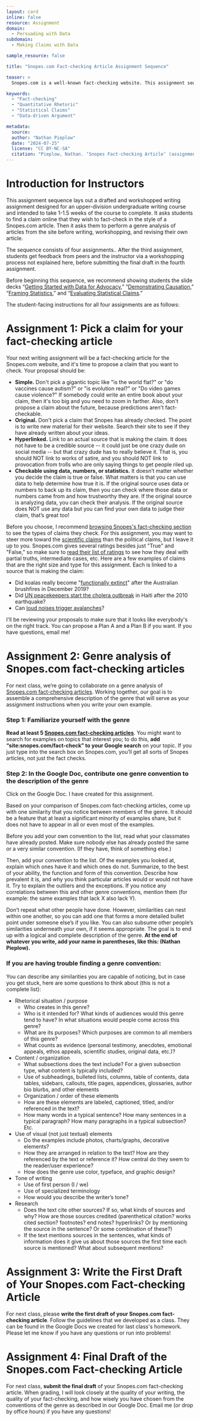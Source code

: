 ```yaml
---
layout: card
inline: false
resource: Assignment
domain:
  - Persuading with Data
subdomain:
  - Making Claims with Data

sample_resource: false

title: "Snopes.com Fact-checking Article Assignment Sequence"

teaser: >
  Snopes.com is a well-known fact-checking website. This assignment sequence, designed for an upper-division writing class, asks students to propose, research, and write their own Snopes.com article using quantitative argumentation to fact-check a claim they have found on the internet. In its current form the sequence is designed to take 1 to 1.5 weeks of class.

keywords:
  - "Fact-checking"
  - "Quantitative Rhetoric"
  - "Statistical Claims"
  - "Data-driven Argument"

metadata:
  source: 
  author: "Nathan Pieplow"
  date: "2024-07-25"
  license: "CC BY-NC-SA"
  citation: "Pieplow, Nathan. ‘Snopes Fact-checking Article’ (assignment sequence). Data Advocacy 4 All, University of Colorado. 27 July 2024"
---
```


# Introduction for Instructors

This assignment sequence lays out a drafted and workshopped writing assignment designed for an upper-division undergraduate writing course and intended to take 1-1.5 weeks of the course to complete. It asks students to find a claim online that they wish to fact-check in the style of a Snopes.com article. Then it asks them to perform a genre analysis of articles from the site before writing, workshopping, and revising their own article.

The sequence consists of four assignments.. After the third assignment, students get feedback from peers and the instructor via a workshopping process not explained here, before submitting the final draft in the fourth assignment.

Before beginning this sequence, we recommend showing students the slide decks “[Getting Started with Data for Advocacy](https://da4asandbox.github.io/curricularsite/cards/getting-started-with-data-for-advocacy-slide-deck),” “[Demonstrating Causation](https://da4asandbox.github.io/curricularsite/cards/demonstrating-causation-slide-deck),” “[Framing Statistics](https://da4asandbox.github.io/curricularsite/cards/framing-statistics-slide-deck),” and “[Evaluating Statistical Claims](https://da4asandbox.github.io/curricularsite/cards/evaluating-statistical-claims-slide-deck).”

The student-facing instructions for all four assignments are as follows:

# Assignment 1: Pick a claim for your fact-checking article

Your next writing assignment will be a fact-checking article for the Snopes.com website, and it's time to propose a claim that you want to check. Your proposal should be:
- **Simple.** Don't pick a gigantic topic like "is the world flat?" or "do vaccines cause autism?" or "is evolution real?" or "Do video games cause violence?" If somebody could write an entire book about your claim, then it's too big and you need to zoom in farther. Also, don't propose a claim about the future, because predictions aren't fact-checkable.
- **Original.** Don't pick a claim that Snopes has already checked. The point is to write new material for their website. Search their site to see if they have already written about your ideas.
- **Hyperlinked.** Link to an actual source that is making the claim. It does not have to be a credible source -- it could just be one crazy dude on social media -- but that crazy dude has to really believe it. That is, you should NOT link to works of satire, and you should NOT link to provocation from trolls who are only saying things to get people riled up.
- **Checkable using data, numbers, or statistics.** It doesn’t matter whether you decide the claim is true or false. What matters is that you can use data to help determine how true it is. If the original source uses data or numbers to back up its claim, then you can check where those data or numbers came from and how trustworthy they are. If the original source is analyzing data, you can check their analysis. If the original source does NOT use any data but you can find your own data to judge their claim, that’s great too!

Before you choose, I recommend [browsing Snopes's fact-checking section](https://www.snopes.com/fact-check/) to see the types of claims they check. For this assignment, you may want to steer more toward the [scientific claims](https://www.snopes.com/fact-check/broom-standing-gravitational-pull/) than the political claims, but I leave it up to you.
Snopes.com gives several ratings besides just "True" and "False," so make sure to [read their list of ratings](https://www.snopes.com/fact-check-ratings/) to see how they deal with partial truths, intermediate cases, etc.
Here are a few examples of claims that are the right size and type for this assignment. Each is linked to a source that is making the claim:
- Did koalas really become "[functionally extinct](https://www.dailymail.co.uk/news/article-7713561/Expert-claims-koalas-functionally-extinct-bushfires-destroy-80-cent-habitat.html)" after the Australian brushfires in December 2019?
- Did [UN peacekeepers start the cholera outbreak](https://www.globalpolicy.org/security-council/index-of-countries-on-the-security-council-agenda/haiti/52040-haiti-cholera-epidemic-most-likely-started-at-un-camp-top-scientist.html?itemid=id) in Haiti after the 2010 earthquake?
- Can [loud noises trigger avalanches](https://tvtropes.org/pmwiki/pmwiki.php/Main/HairTriggerAvalanche)?

I'll be reviewing your proposals to make sure that it looks like everybody's on the right track. You can propose a Plan A and a Plan B if you want. If you have questions, email me!
# Assignment 2: Genre analysis of Snopes.com fact-checking articles
For next class, we’re going to collaborate on a genre analysis of [Snopes.com fact-checking articles](https://www.snopes.com/fact-check/). Working together, our goal is to assemble a comprehensive description of the genre that will serve as your assignment instructions when you write your own example.
### Step 1: Familiarize yourself with the genre
**Read at least 5 [Snopes.com fact-checking articles](https://www.snopes.com/fact-check/)**. You might want to search for examples on topics that interest you; to do this, **add “site:snopes.com/fact-check” to your Google search** on your topic. If you just type into the search box on Snopes.com, you’ll get all sorts of Snopes articles, not just the fact checks.
### Step 2: In the Google Doc, contribute one genre convention to the description of the genre
Click on the Google Doc. I have created for this assignment.

Based on your comparison of Snopes.com fact-checking articles, come up with one similarity that you notice between members of the genre. It should be a feature that at least a significant minority of examples share, but it does not have to appear in all or even most of the examples. 

Before you add your own convention to the list, read what your classmates have already posted. Make sure nobody else has already posted the same or a very similar convention. (If they have, think of something else.) 

Then, add your convention to the list. Of the examples you looked at, explain which ones have it and which ones do not. Summarize, to the best of your ability, the function and form of this convention. Describe how prevalent it is, and why you think particular articles would or would not have it. Try to explain the outliers and the exceptions. If you notice any correlations between this and other genre conventions, mention them (for example: the same examples that lack X also lack Y). 

Don’t repeat what other people have done. However, similarities can nest within one another, so you can add one that forms a more detailed bullet point under someone else’s if you like. You can also subsume other people’s similarities underneath your own, if it seems appropriate. The goal is to end up with a logical and complete description of the genre. **At the end of whatever you write, add your name in parentheses, like this: (Nathan Pieplow).**

### If you are having trouble finding a genre convention:
You can describe any similarities you are capable of noticing, but in case you get stuck, here are some questions to think about (this is not a complete list):
- Rhetorical situation / purpose
  - Who creates in this genre?
  - Who is it intended for? What kinds of audiences would this genre tend to have?  In what situations would people come across this genre?
  - What are its purposes? Which purposes are common to all members of this genre?
  - What counts as evidence (personal testimony, anecdotes, emotional appeals, ethos appeals, scientific studies, original data, etc.)?
- Content / organization
  - What subsections does the text include? For a given subsection type, what content is typically included?
  - Use of subheadings, bulleted lists, columns, table of contents, data tables, sidebars, callouts, title pages, appendices, glossaries, author bio blurbs, and other elements
  - Organization / order of these elements
  - How are these elements are labeled, captioned, titled, and/or referenced in the text?
  - How many words in a typical sentence? How many sentences in a typical paragraph? How many paragraphs in a typical subsection? Etc.
- Use of visual (not just textual) elements
  - Do the examples include photos, charts/graphs, decorative elements?
  - How they are arranged in relation to the text? How are they referenced by the text or reference it? How central do they seem to the reader/user experience?
  - How does the genre use color, typeface, and graphic design?
- Tone of writing
  - Use of first person (I / we)
  - Use of specialized terminology
  - How would you describe the writer’s tone?
- Research
  - Does the text cite other sources? If so, what kinds of sources and why? How are those sources credited (parenthetical citation? works cited section? footnotes? end notes? hyperlinks? Or by mentioning the source in the sentence? Or some combination of these?)
  - If the text mentions sources in the sentences, what kinds of information does it give us about those sources the first time each source is mentioned? What about subsequent mentions?

# Assignment 3: Write the First Draft of Your Snopes.com Fact-checking Article

For next class, please **write the first draft of your Snopes.com fact-checking article**. Follow the guidelines that we developed as a class. They can be found in the Google Docs we created for last class's homework. 
Please let me know if you have any questions or run into problems!

# Assignment 4: Final Draft of the Snopes.com Fact-checking Article

For next class, **submit the final draft** of your Snopes.com fact-checking article. When grading, I will look closely at the quality of your writing, the quality of your fact-checking, and how wisely you have chosen from the conventions of the genre as described in our Google Doc.
Email me (or drop by office hours) if you have any questions!
